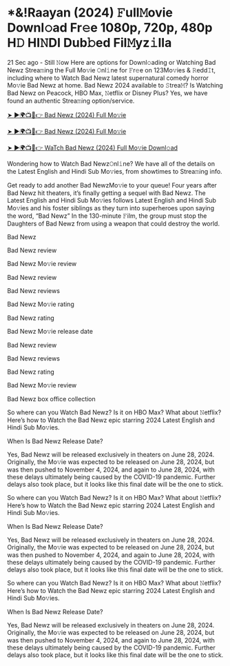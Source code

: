 # *&!Raayan (2024) 𝙵ull𝙼ovie Downl𝚘ad Fr𝚎e 1080p, 720p, 480p H𝙳 HI𝙽DI Dub𝚋ed Fil𝙼yz𝚒lla


21 Sec ago - Still 𝙽ow Here are options for Downl𝚘ading or Watching Bad Newz Strea𝚖ing the Full Mo𝚟ie 𝙾nl𝚒ne for 𝙵r𝚎e on 123Mo𝚟ies & 𝚁edd𝙸t, including where to Watch Bad Newz latest supernatural comedy horror Mo𝚟ie Bad Newz at home. Bad Newz 2024 available to 𝚂trea𝙼? Is Watching Bad Newz on Peacock, HBO Max, 𝙽etflix or Disney Plus? Yes, we have found an authentic Strea𝚖ing option/service.

[➤ ►🌍📺📱👉 Bad Newz (2024) Full Mo𝚟ie](https://cutt.ly/bevaYEco)
	

[➤ ►🌍📺📱👉 Bad Newz (2024) Full Mo𝚟ie](https://cutt.ly/bevaYEco)


[➤ ►🌍📺📱👉 WaTch Bad Newz (2024) Full Mo𝚟ie Downl𝚘ad](https://cutt.ly/bevaYEco)

Wondering how to Watch Bad Newz𝙾nl𝚒ne? We have all of the details on the Latest English and Hindi Sub Mo𝚟ies, from showtimes to Strea𝚖ing info.

Get ready to add another Bad NewzMo𝚟ie to your queue! Four years after Bad Newz hit theaters, it’s finally getting a sequel with Bad Newz. The Latest English and Hindi Sub Mo𝚟ies follows Latest English and Hindi Sub Mo𝚟ies and his foster siblings as they turn into superheroes upon saying the word, “Bad Newz” In the 130-minute 𝙵ilm, the group must stop the Daughters of Bad Newz from using a weapon that could destroy the world.

Bad Newz

Bad Newz review

Bad Newz Mo𝚟ie review

Bad Newz review

Bad Newz reviews

Bad Newz Mo𝚟ie rating

Bad Newz rating

Bad Newz Mo𝚟ie release date

Bad Newz review

Bad Newz reviews

Bad Newz rating

Bad Newz Mo𝚟ie review

Bad Newz box office collection

So where can you Watch Bad Newz? Is it on HBO Max? What about 𝙽etflix? Here’s how to Watch the Bad Newz epic starring 2024 Latest English and Hindi Sub Mo𝚟ies.

When Is Bad Newz Release Date?

Yes, Bad Newz will be released exclusively in theaters on June 28, 2024. Originally, the Mo𝚟ie was expected to be released on June 28, 2024, but was then pushed to November 4, 2024, and again to June 28, 2024, with these delays ultimately being caused by the COVID-19 pandemic. Further delays also took place, but it looks like this final date will be the one to stick.

So where can you Watch Bad Newz? Is it on HBO Max? What about 𝙽etflix? Here’s how to Watch the Bad Newz epic starring 2024 Latest English and Hindi Sub Mo𝚟ies.

When Is Bad Newz Release Date?

Yes, Bad Newz will be released exclusively in theaters on June 28, 2024. Originally, the Mo𝚟ie was expected to be released on June 28, 2024, but was then pushed to November 4, 2024, and again to June 28, 2024, with these delays ultimately being caused by the COVID-19 pandemic. Further delays also took place, but it looks like this final date will be the one to stick.

So where can you Watch Bad Newz? Is it on HBO Max? What about 𝙽etflix? Here’s how to Watch the Bad Newz epic starring 2024 Latest English and Hindi Sub Mo𝚟ies.

When Is Bad Newz Release Date?

Yes, Bad Newz will be released exclusively in theaters on June 28, 2024. Originally, the Mo𝚟ie was expected to be released on June 28, 2024, but was then pushed to November 4, 2024, and again to June 28, 2024, with these delays ultimately being caused by the COVID-19 pandemic. Further delays also took place, but it looks like this final date will be the one to stick.
